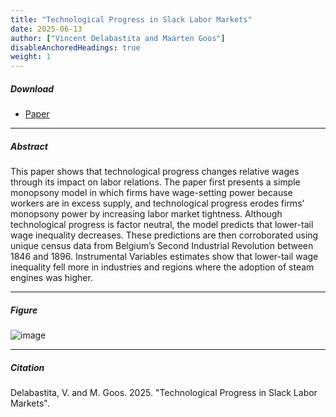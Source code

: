 ```yaml
---
title: "Technological Progress in Slack Labor Markets"
date: 2025-06-13
author: ["Vincent Delabastita and Maarten Goos"]
disableAnchoredHeadings: true
weight: 1
---
```


##### Download

+ [Paper](/20.pdf)

---

##### Abstract

This paper shows that technological progress changes relative wages through its impact on labor  relations. The paper first presents a simple monopsony model in which firms have wage-setting power because workers are in excess supply, and technological progress erodes firms’ monopsony power by increasing labor market tightness. Although technological progress is factor neutral, the model predicts that lower-tail wage inequality decreases. These predictions are then corroborated using unique census data from Belgium’s Second Industrial Revolution between 1846 and 1896. Instrumental Variables estimates show that lower-tail wage inequality fell more in industries and regions where the adoption of steam engines was higher.

---

##### Figure  

![image](/20-figure.png#center)

---

##### Citation

Delabastita, V. and M. Goos. 2025. "Technological Progress in Slack Labor Markets".






